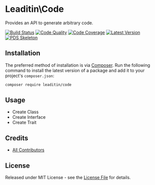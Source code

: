 # Leaditin\Code

Provides an API to generate arbitrary code.

[![Build Status][ico-build]][link-build]
[![Code Quality][ico-code-quality]][link-code-quality]
[![Code Coverage][ico-code-coverage]][link-code-coverage]
[![Latest Version][ico-version]][link-packagist]
[![PDS Skeleton][ico-pds]][link-pds]

## Installation

The preferred method of installation is via [Composer](http://getcomposer.org/). Run the following command to install the latest version of a package and add it to your project's `composer.json`:

```bash
composer require leaditin/code
```

## Usage

- Create Class
- Create Interface
- Create Trait

## Credits

- [All Contributors][link-contributors]

## License

Released under MIT License - see the [License File](LICENSE) for details.


[ico-version]: https://img.shields.io/packagist/v/leaditin/code.svg
[ico-build]: https://travis-ci.org/leaditin/code.svg?branch=master
[ico-code-coverage]: https://img.shields.io/scrutinizer/coverage/g/leaditin/code.svg
[ico-code-quality]: https://img.shields.io/scrutinizer/g/leaditin/code.svg
[ico-pds]: https://img.shields.io/badge/pds-skeleton-blue.svg

[link-packagist]: https://packagist.org/packages/leaditin/code
[link-build]: https://travis-ci.org/leaditin/code
[link-code-coverage]: https://scrutinizer-ci.com/g/leaditin/code/code-structure
[link-code-quality]: https://scrutinizer-ci.com/g/leaditin/code
[link-pds]: https://github.com/php-pds/skeleton
[link-contributors]: ../../contributors